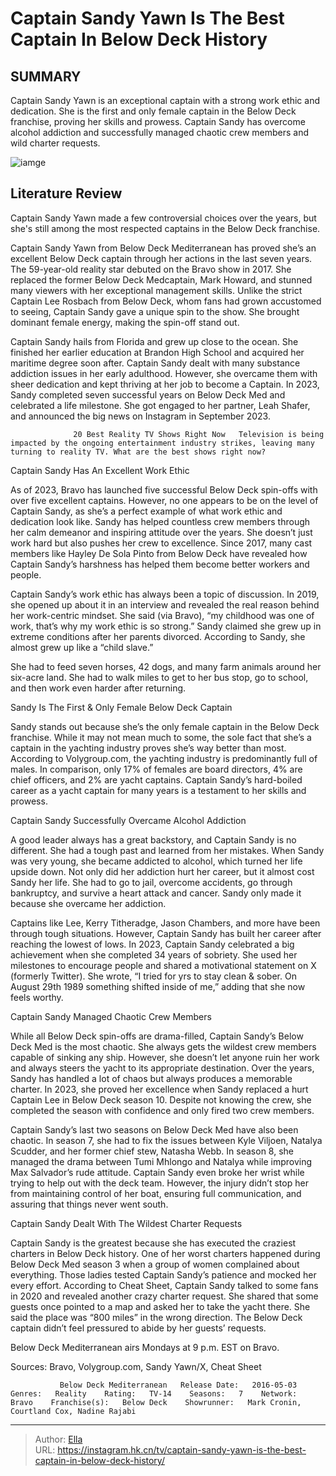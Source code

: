 # Captain Sandy Yawn Is The Best Captain In Below Deck History


## SUMMARY 



  Captain Sandy Yawn is an exceptional captain with a strong work ethic and dedication.   She is the first and only female captain in the Below Deck franchise, proving her skills and prowess.   Captain Sandy has overcome alcohol addiction and successfully managed chaotic crew members and wild charter requests.  

![iamge](https://static1.srcdn.com/wordpress/wp-content/uploads/2024/01/captain-sandy-yawn-s-the-best-below-deck-captain-is-it-her-people-skills_.jpg)

## Literature Review
Captain Sandy Yawn made a few controversial choices over the years, but she&#39;s still among the most respected captains in the Below Deck franchise.




Captain Sandy Yawn from Below Deck Mediterranean has proved she’s an excellent Below Deck captain through her actions in the last seven years. The 59-year-old reality star debuted on the Bravo show in 2017. She replaced the former Below Deck Medcaptain, Mark Howard, and stunned many viewers with her exceptional management skills. Unlike the strict Captain Lee Rosbach from Below Deck, whom fans had grown accustomed to seeing, Captain Sandy gave a unique spin to the show. She brought dominant female energy, making the spin-off stand out.




Captain Sandy hails from Florida and grew up close to the ocean. She finished her earlier education at Brandon High School and acquired her maritime degree soon after. Captain Sandy dealt with many substance addiction issues in her early adulthood. However, she overcame them with sheer dedication and kept thriving at her job to become a Captain. In 2023, Sandy completed seven successful years on Below Deck Med and celebrated a life milestone. She got engaged to her partner, Leah Shafer, and announced the big news on Instagram in September 2023.

                  20 Best Reality TV Shows Right Now   Television is being impacted by the ongoing entertainment industry strikes, leaving many turning to reality TV. What are the best shows right now?    


 Captain Sandy Has An Excellent Work Ethic 
          




As of 2023, Bravo has launched five successful Below Deck spin-offs with over five excellent captains. However, no one appears to be on the level of Captain Sandy, as she’s a perfect example of what work ethic and dedication look like. Sandy has helped countless crew members through her calm demeanor and inspiring attitude over the years. She doesn’t just work hard but also pushes her crew to excellence. Since 2017, many cast members like Hayley De Sola Pinto from Below Deck have revealed how Captain Sandy’s harshness has helped them become better workers and people.

Captain Sandy’s work ethic has always been a topic of discussion. In 2019, she opened up about it in an interview and revealed the real reason behind her work-centric mindset. She said (via Bravo), “my childhood was one of work, that’s why my work ethic is so strong.”  Sandy claimed she grew up in extreme conditions after her parents divorced. According to Sandy, she almost grew up like a “child slave.”






She had to feed seven horses, 42 dogs, and many farm animals around her six-acre land. She had to walk miles to get to her bus stop, go to school, and then work even harder after returning.






 Sandy Is The First &amp; Only Female Below Deck Captain 
         

Sandy stands out because she’s the only female captain in the Below Deck franchise. While it may not mean much to some, the sole fact that she’s a captain in the yachting industry proves she’s way better than most. According to Volygroup.com, the yachting industry is predominantly full of males. In comparison, only 17% of females are board directors, 4% are chief officers, and 2% are yacht captains. Captain Sandy’s hard-boiled career as a yacht captain for many years is a testament to her skills and prowess.






 Captain Sandy Successfully Overcame Alcohol Addiction 

 

A good leader always has a great backstory, and Captain Sandy is no different. She had a tough past and learned from her mistakes. When Sandy was very young, she became addicted to alcohol, which turned her life upside down. Not only did her addiction hurt her career, but it almost cost Sandy her life. She had to go to jail, overcome accidents, go through bankruptcy, and survive a heart attack and cancer. Sandy only made it because she overcame her addiction.

Captains like Lee, Kerry Titheradge, Jason Chambers, and more have been through tough situations. However, Captain Sandy has built her career after reaching the lowest of lows. In 2023, Captain Sandy celebrated a big achievement when she completed 34 years of sobriety. She used her milestones to encourage people and shared a motivational statement on X (formerly Twitter). She wrote, “I tried for yrs to stay clean &amp; sober. On August 29th 1989 something shifted inside of me,” adding that she now feels worthy.






 Captain Sandy Managed Chaotic Crew Members 
         

While all Below Deck spin-offs are drama-filled, Captain Sandy’s Below Deck Med is the most chaotic. She always gets the wildest crew members capable of sinking any ship. However, she doesn’t let anyone ruin her work and always steers the yacht to its appropriate destination. Over the years, Sandy has handled a lot of chaos but always produces a memorable charter. In 2023, she proved her excellence when Sandy replaced a hurt Captain Lee in Below Deck season 10. Despite not knowing the crew, she completed the season with confidence and only fired two crew members.

Captain Sandy’s last two seasons on Below Deck Med have also been chaotic. In season 7, she had to fix the issues between Kyle Viljoen, Natalya Scudder, and her former chief stew, Natasha Webb. In season 8, she managed the drama between Tumi Mhlongo and Natalya while improving Max Salvador’s rude attitude. Captain Sandy even broke her wrist while trying to help out with the deck team. However, the injury didn’t stop her from maintaining control of her boat, ensuring full communication, and assuring that things never went south.






 Captain Sandy Dealt With The Wildest Charter Requests 
          

Captain Sandy is the greatest because she has executed the craziest charters in Below Deck history. One of her worst charters happened during Below Deck Med season 3 when a group of women complained about everything. Those ladies tested Captain Sandy’s patience and mocked her every effort. According to Cheat Sheet, Captain Sandy talked to some fans in 2020 and revealed another crazy charter request. She shared that some guests once pointed to a map and asked her to take the yacht there. She said the place was “800 miles” in the wrong direction. The Below Deck captain didn’t feel pressured to abide by her guests’ requests.



Below Deck Mediterranean airs Mondays at 9 p.m. EST on Bravo.







Sources: Bravo, Volygroup.com, Sandy Yawn/X, Cheat Sheet

               Below Deck Mediterranean   Release Date:   2016-05-03    Genres:   Reality    Rating:   TV-14    Seasons:   7    Network:   Bravo    Franchise(s):   Below Deck    Showrunner:   Mark Cronin, Courtland Cox, Nadine Rajabi      

---

> Author: [Ella](https://instagram.hk.cn/)  
> URL: https://instagram.hk.cn/tv/captain-sandy-yawn-is-the-best-captain-in-below-deck-history/  

